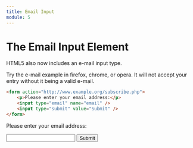 ```yaml
---
title: Email Input
module: 5
---
```


# The Email Input Element

HTML5 also now includes an e-mail input type.

Try the e-mail example in firefox, chrome, or opera. It will not accept your entry without it being a valid e-mail.

```html
<form action="http://www.example.org/subscribe.php">
    <p>Please enter your email address:</p>
    <input type="email" name="email" />
    <input type="submit" value="Submit" />
</form>
```

<div class="displayed_code_example">
    <form action="#">
    <p>Please enter your email address:</p>
    <input type="email" name="email" />
    <input type="submit" value="Submit" />
    </form>

</div>
